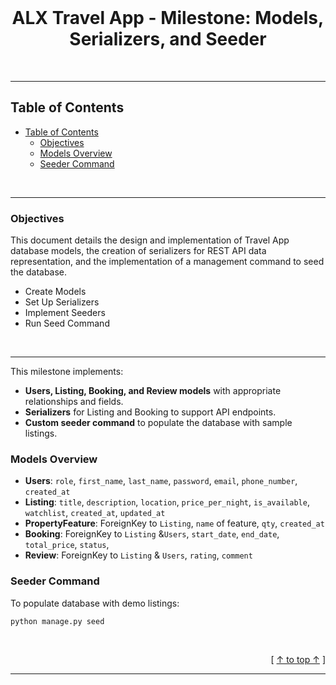 <div align="center">
  <br>
  <h1><b>ALX Travel App - Milestone: Models, Serializers, and Seeder</b></h1>
</div>
<br />

---
## Table of Contents

- [Table of Contents](#table-of-contents)
  - [Objectives](#objectives)
  - [Models Overview](#models-overview)
  - [Seeder Command](#seeder-command)


<br />

---

### Objectives

This document details the design and implementation of Travel App database models, the creation of serializers for REST API data representation, and the implementation of a management command to seed the database.

- Create Models
- Set Up Serializers
- Implement Seeders
- Run Seed Command


<br />

---

This milestone implements:

- **Users, Listing, Booking, and Review models** with appropriate relationships and fields.
- **Serializers** for Listing and Booking to support API endpoints.
- **Custom seeder command** to populate the database with sample listings.

### Models Overview

- **Users**: `role`, `first_name`, `last_name`, `password`, `email`, `phone_number`, `created_at`
- **Listing**: `title`, `description`, `location`, `price_per_night`, `is_available`, `watchlist`, `created_at`, `updated_at`
- **PropertyFeature**: ForeignKey to `Listing`, `name` of feature, `qty`, `created_at`
- **Booking**: ForeignKey to `Listing` &`Users`, `start_date`, `end_date`, `total_price`, `status`, 
- **Review**: ForeignKey to `Listing` & `Users`, `rating`, `comment`

### Seeder Command

To populate database with demo listings:
```
python manage.py seed

```

<br />

<div align="right">

  [ [↑ to top ↑](#table-of-contents) ]
</div>

---